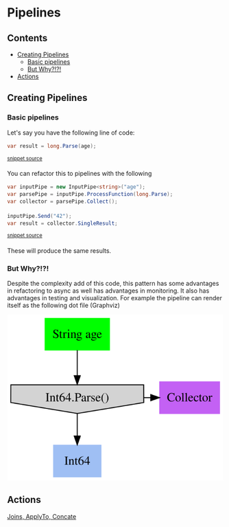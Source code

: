 <!--
GENERATED FILE - DO NOT EDIT
This file was generated by [MarkdownSnippets](https://github.com/SimonCropp/MarkdownSnippets).
Source File: /docs/mdsource/Pipelines.source.md
To change this file edit the source file and then run MarkdownSnippets.
-->

# Pipelines

<!-- toc -->
## Contents

  * [Creating Pipelines](#creating-pipelines)
    * [Basic pipelines](#basic-pipelines)
    * [But Why?!?!](#but-why)
  * [Actions](#actions)
<!-- endtoc -->


## Creating Pipelines

### Basic pipelines

Let's say you have the following line of code:

<!-- snippet: basic_code_line -->
```cs
var result = long.Parse(age);
```
<sup>[snippet source](/Refactoring.Pipelines.Test/PipelineTests.cs#L22-L24)</sup>
<!-- endsnippet -->

You can refactor this to pipelines with the following

<!-- snippet: basic_pipeline -->
```cs
var inputPipe = new InputPipe<string>("age");
var parsePipe = inputPipe.ProcessFunction(long.Parse);
var collector = parsePipe.Collect();

inputPipe.Send("42");
var result = collector.SingleResult;
```
<sup>[snippet source](/Refactoring.Pipelines.Test/PipelineTests.cs#L29-L36)</sup>
<!-- endsnippet -->

These will produce the same results.

### But Why?!?!

Despite the complexity add of this code, this pattern has some advantages in refactoring to async 
as well has advantages in monitoring. It also has advantages in testing and visualization.
For example the pipeline can render itself as the following dot file (Graphviz)

![GraphViz of Pipeline](/Refactoring.Pipelines.Test/PipelineTests.BasicPipelineTest.approved.dot.svg)

## Actions

[Joins, ApplyTo, Concate](/docs/PipelineActions.md)
